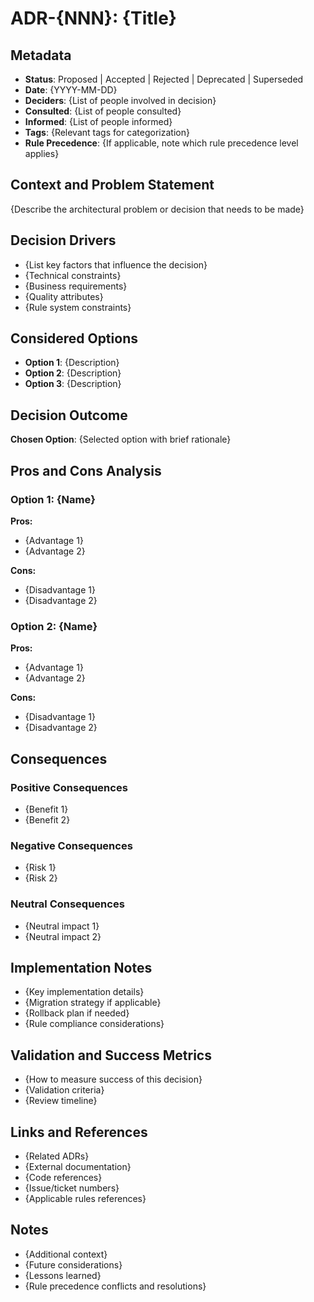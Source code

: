 # ADR-{NNN}: {Title}

## Metadata

- **Status**: Proposed | Accepted | Rejected | Deprecated | Superseded
- **Date**: {YYYY-MM-DD}
- **Deciders**: {List of people involved in decision}
- **Consulted**: {List of people consulted}
- **Informed**: {List of people informed}
- **Tags**: {Relevant tags for categorization}
- **Rule Precedence**: {If applicable, note which rule precedence level applies}

## Context and Problem Statement

{Describe the architectural problem or decision that needs to be made}

## Decision Drivers

- {List key factors that influence the decision}
- {Technical constraints}
- {Business requirements}
- {Quality attributes}
- {Rule system constraints}

## Considered Options

- **Option 1**: {Description}
- **Option 2**: {Description}
- **Option 3**: {Description}

## Decision Outcome

**Chosen Option**: {Selected option with brief rationale}

## Pros and Cons Analysis

### Option 1: {Name}

**Pros:**
- {Advantage 1}
- {Advantage 2}

**Cons:**
- {Disadvantage 1}
- {Disadvantage 2}

### Option 2: {Name}

**Pros:**
- {Advantage 1}
- {Advantage 2}

**Cons:**
- {Disadvantage 1}
- {Disadvantage 2}

## Consequences

### Positive Consequences
- {Benefit 1}
- {Benefit 2}

### Negative Consequences
- {Risk 1}
- {Risk 2}

### Neutral Consequences
- {Neutral impact 1}
- {Neutral impact 2}

## Implementation Notes

- {Key implementation details}
- {Migration strategy if applicable}
- {Rollback plan if needed}
- {Rule compliance considerations}

## Validation and Success Metrics

- {How to measure success of this decision}
- {Validation criteria}
- {Review timeline}

## Links and References

- {Related ADRs}
- {External documentation}
- {Code references}
- {Issue/ticket numbers}
- {Applicable rules references}

## Notes

- {Additional context}
- {Future considerations}
- {Lessons learned}
- {Rule precedence conflicts and resolutions}

